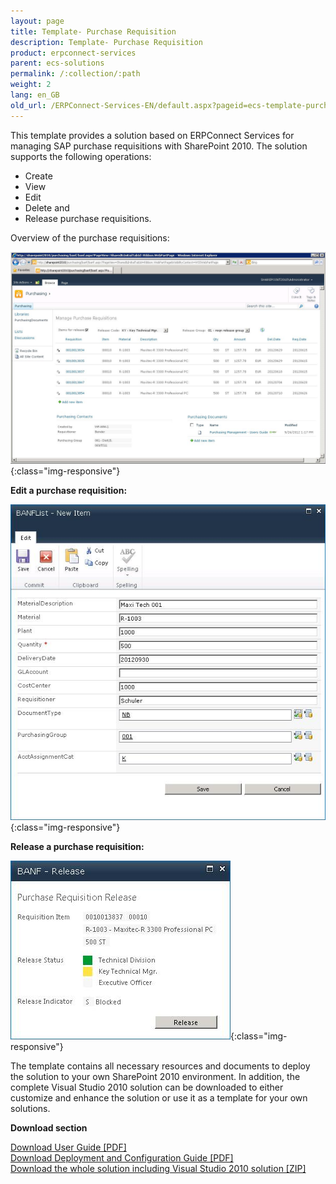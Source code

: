 ```yaml
---
layout: page
title: Template- Purchase Requisition
description: Template- Purchase Requisition
product: erpconnect-services
parent: ecs-solutions
permalink: /:collection/:path
weight: 2
lang: en_GB
old_url: /ERPConnect-Services-EN/default.aspx?pageid=ecs-template-purchase-requisition
---
```


This template provides a solution based on ERPConnect Services for managing SAP purchase requisitions with SharePoint 2010.
The solution supports the following operations:

- Create
- View
- Edit
- Delete and
- Release purchase requisitions.

Overview of the purchase requisitions:

![ECS-BANF-SP](/img/content/ECS-BANF-SP.jpg){:class="img-responsive"}

**Edit a purchase requisition:**

![ECS-BANf-SP-Create](/img/content/ECS-BANf-SP-Create.jpg){:class="img-responsive"}

**Release a purchase requisition:**

![ECS-BANf-SP-Release](/img/content/ECS-BANf-SP-Release.jpg){:class="img-responsive"}

The template contains all necessary resources and documents to deploy the solution to your own SharePoint 2010 environment. In addition, the complete Visual Studio 2010 solution can be downloaded to either customize and enhance the solution or use it as a template for your own solutions.

**Download section**  

[Download User Guide [PDF]](http://www.theobald-software.com/download/ERPConnectServices/templates/PRM-User-Guide.pdf)<br>
[Download Deployment and Configuration Guide [PDF]](https://files.theobald-software.com/download/ERPConnectServices/templates/PRM-Deployment-and-Configuration-Guide.pdf)<br>
[Download the whole solution including Visual Studio 2010 solution [ZIP]](http://www.theobald-software.com/download/ERPConnectServices/templates/Theobald-ECS-Template-Purchase-Requisition.zip)<br> 